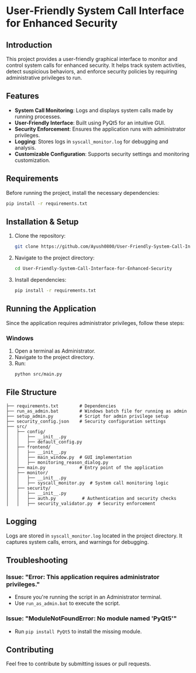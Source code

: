 # User-Friendly System Call Interface for Enhanced Security

## Introduction
This project provides a user-friendly graphical interface to monitor and control system calls for enhanced security. It helps track system activities, detect suspicious behaviors, and enforce security policies by requiring administrative privileges to run.

## Features
- **System Call Monitoring**: Logs and displays system calls made by running processes.
- **User-Friendly Interface**: Built using PyQt5 for an intuitive GUI.
- **Security Enforcement**: Ensures the application runs with administrator privileges.
- **Logging**: Stores logs in `syscall_monitor.log` for debugging and analysis.
- **Customizable Configuration**: Supports security settings and monitoring customization.

## Requirements
Before running the project, install the necessary dependencies:
```sh
pip install -r requirements.txt
```

## Installation & Setup
1. Clone the repository:
   ```sh
   git clone https://github.com/Ayush0800/User-Friendly-System-Call-Interface-for-Enhanced-Security.git
   ```
2. Navigate to the project directory:
   ```sh
   cd User-Friendly-System-Call-Interface-for-Enhanced-Security
   ```
3. Install dependencies:
   ```sh
   pip install -r requirements.txt
   ```

## Running the Application
Since the application requires administrator privileges, follow these steps:
### Windows
1. Open a terminal as Administrator.
2. Navigate to the project directory.
3. Run:
   ```sh
   python src/main.py
   ```

## File Structure
```
├── requirements.txt        # Dependencies
├── run_as_admin.bat        # Windows batch file for running as admin
├── setup_admin.py          # Script for admin privilege setup
├── security_config.json    # Security configuration settings
├── src/
│   ├── config/
│   │   ├── __init__.py
│   │   ├── default_config.py
│   ├── frontend/
│   │   ├── __init__.py
│   │   ├── main_window.py  # GUI implementation
│   │   ├── monitoring_reason_dialog.py
│   ├── main.py             # Entry point of the application
│   ├── monitor/
│   │   ├── __init__.py
│   │   ├── syscall_monitor.py  # System call monitoring logic
│   ├── security/
│   │   ├── __init__.py
│   │   ├── auth.py          # Authentication and security checks
│   │   ├── security_validator.py  # Security enforcement
```

## Logging
Logs are stored in `syscall_monitor.log` located in the project directory. It captures system calls, errors, and warnings for debugging.

## Troubleshooting
### Issue: "Error: This application requires administrator privileges."
- Ensure you're running the script in an Administrator terminal.
- Use `run_as_admin.bat` to execute the script.

### Issue: "ModuleNotFoundError: No module named 'PyQt5'"
- Run `pip install PyQt5` to install the missing module.

## Contributing
Feel free to contribute by submitting issues or pull requests.



